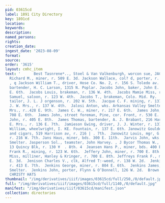 ```yaml
---
pid: 03615cd
label: 1891 City Directory
key: 1891cd
location: 
keywords: 
description: 
named_persons: 
rights: 
creation_date: 
ingest_date: '2023-08-09'
format: 
source: 
order: '3615'
layout: cmhc_item
text: '      Best Tasnrene*.., Stoel & Van Valkenburgh, worcon sue, JAC 148 JEN  Jackson
  Richard M., miner, r. 509 E. 3d. Jackson Wallace, col? d, porter, r. 411 N. Pine.
  , q Jackson William T., driver, Hose Co. No. 2, r. 156 S. Toledo av. Jacobs George,
  bartender, H. C. Larson, 1315 N. Poplar. Jacobs John, baker, John E. Miller, 118
  E. 6th.  Jacobs Louis, brakeman, r. 136 W. 4th.  Jacobs Mamie Miss, r. 207 E. 7th.  Jacobs
  Samuel, saloon, r. 123 W. 4th.  Jacobs T., brakeman, Colo. Mid. Ry.  Jacobson Iver,
  tailor, J. L. J orgenson, r. 202 W. 5th.  Jacque C. F. mining, r. 137 W. 4th  Jacque
  J. W. Mrs., r. 137 W. 4th.  Jalosi Anton, wks. Arkansas Valley Smelter.  James Charity
  Mrs., r..428 E. 9th.  James C. W., miner, r. 217 E. 6th.  James John, miner, r.
  708 E. 6th.  James John, street foreman, Pine, cor. Front, r. 530 E. 6th. James
  John, r. 405 E. 8th.  James Thomas, bartender, A. J. Brabant, 216 Harrison av. “Jameson
  E. Mrs., r. 136 E. 7th.  Jamieson Ewing, driver, J. J. Winter, r. 137 E. 6th. Jamieson
  William, wheelwright, I. KE. Fountain, r. 137 E. 6th. Janowitz Goulder, liquors
  and cigars, 519 Harrison av, r. 216 | . 7th.  Janowitz Louis, mgr, G. Janowitz,
  r. 216 W. 7th. Jans Haus, miner, bds. 300 E. 11th.  Jarvis John, wks. Arkansas Valley
  Smelter. Jasperson Sol., teamster, John Harvey. , J Bycor Thomas W., civil engineer,
  13 Quincy Blk, r. 130 ¥  . 8th. 4  Jeansen Hans P., miner, bds. 400 E. 9th.  Jeffery
  Frank R., mining, r. 123 W. 6th.  Jeffery John, miner, r. 700 E. 8th.  Jeffery Katie
  Miss, milliner, Hanley & Kringer, r. 700 E. 8th. Jeffreys Frank F., mining, r. 321
  E. 3d.  Jenison Charles V., clk, Alfred T:-weed, r. 138 W. 2d.  Jenkin John, miner,
  r. 413 E. 7th.  Jenkins George, miner, r. 804 E. 6th.  Jenkins James, tapper, American
  Smelter.  Jenkins John, porter, Flynn & O’Donnell, 126 W. 2d.  Brown & Morgan, #20507",
  CHRISTY HATS          '
thumbnail: "/img/derivatives/iiif/images/03615cd/full/250,/0/default.jpg"
full: "/img/derivatives/iiif/images/03615cd/full/1140,/0/default.jpg"
manifest: "/img/derivatives/iiif/03615cd/manifest.json"
collection: directories
---
```

